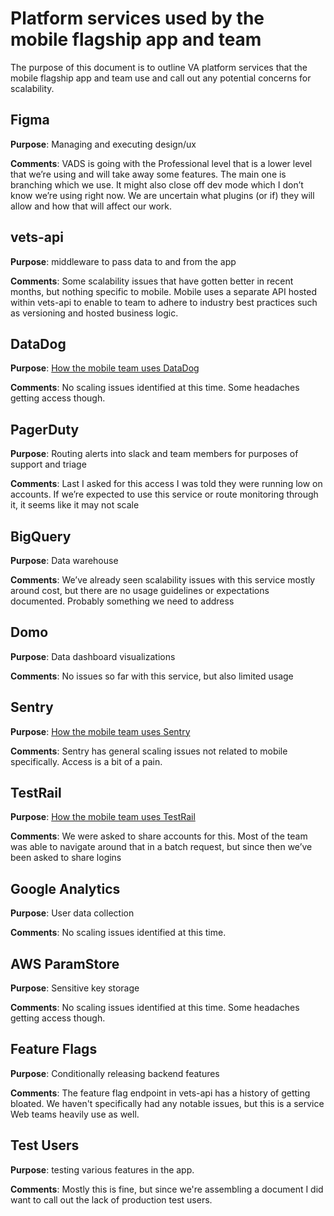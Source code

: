 # Platform services used by the mobile flagship app and team

The purpose of this document is to outline VA platform services that the mobile flagship app and team 
use and call out any potential concerns for scalability.

## Figma

**Purpose**: Managing and executing design/ux

**Comments**: VADS is going with the Professional level that is a lower level that we’re using 
and will take away some features. The main one is branching which we use. It might also close 
off dev mode which I don’t know we’re using right now. We are uncertain what plugins (or if) 
they will allow and how that will affect our work.

## vets-api

**Purpose**: middleware to pass data to and from the app

**Comments**: Some scalability issues that have gotten better in recent months, but nothing specific 
to mobile. Mobile uses a separate API hosted within vets-api to enable to team to adhere to industry 
best practices such as versioning and hosted business logic.

## DataDog

**Purpose**: [How the mobile team uses DataDog](https://department-of-veterans-affairs.github.io/va-mobile-app/docs/Engineering/BackEnd/Monitoring/DataDog/)

**Comments**: No scaling issues identified at this time. Some headaches getting access though.

## PagerDuty

**Purpose**: Routing alerts into slack and team members for purposes of support and triage

**Comments**: Last I asked for this access I was told they were running low on accounts. If we’re 
expected to use this service or route monitoring through it, it seems like it may not scale

## BigQuery

**Purpose**: Data warehouse

**Comments**: We’ve already seen scalability issues with this service mostly around cost, but there 
are no usage guidelines or expectations documented. Probably something we need to address

## Domo

**Purpose**: Data dashboard visualizations

**Comments**: No issues so far with this service, but also limited usage

## Sentry

**Purpose**: [How the mobile team uses Sentry](https://department-of-veterans-affairs.github.io/va-mobile-app/docs/Engineering/BackEnd/Monitoring/Sentry)

**Comments**: Sentry has general scaling issues not related to mobile specifically. Access is a bit of a pain.

## TestRail

**Purpose**: [How the mobile team uses TestRail](https://department-of-veterans-affairs.github.io/va-mobile-app/docs/QA/Resources#testrail)

**Comments**: We were asked to share accounts for this. Most of the team was able to navigate around 
that in a batch request, but since then we’ve been asked to share logins

## Google Analytics

**Purpose**: User data collection

**Comments**: No scaling issues identified at this time.

## AWS ParamStore

**Purpose**: Sensitive key storage

**Comments**: No scaling issues identified at this time. Some headaches getting access though.

## Feature Flags

**Purpose**: Conditionally releasing backend features

**Comments**: The feature flag endpoint in vets-api has a history of getting bloated. We haven't specifically had any notable issues, but this is a service Web teams heavily use as well.

## Test Users

**Purpose**: testing various features in the app.

**Comments**: Mostly this is fine, but since we're assembling a document I did want to call out the lack of production test users.
